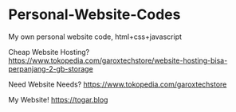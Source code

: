 # Personal-Website-Codes
My own personal website code, html+css+javascript

Cheap Website Hosting?
https://www.tokopedia.com/garoxtechstore/website-hosting-bisa-perpanjang-2-gb-storage

Need Website Needs?
https://www.tokopedia.com/garoxtechstore

My Website!
https://togar.blog
